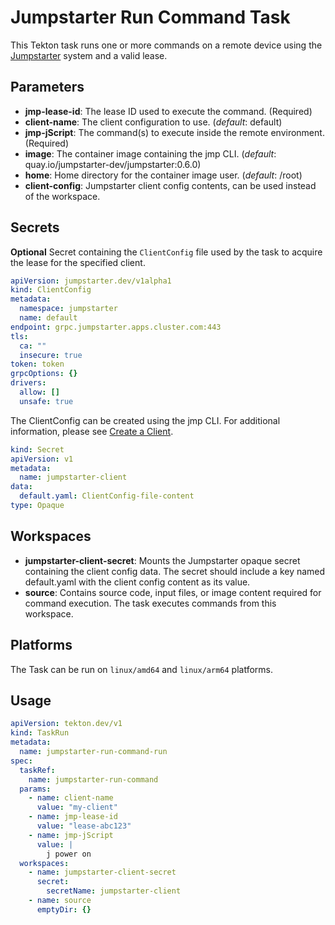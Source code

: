 # Jumpstarter Run Command Task

This Tekton task runs one or more commands on a remote device using the [Jumpstarter](https://github.com/jumpstarter-dev/jumpstarter) system and a valid lease.

## Parameters

- **jmp-lease-id**: The lease ID used to execute the command. (Required)
- **client-name**: The client configuration to use. (_default_: default)
- **jmp-jScript**: The command(s) to execute inside the remote environment. (Required)
- **image**: The container image containing the jmp CLI. (_default_: quay.io/jumpstarter-dev/jumpstarter:0.6.0)
- **home**: Home directory for the container image user. (_default_: /root)
- **client-config**: Jumpstarter client config contents, can be used instead of the workspace.

## Secrets

**Optional** Secret containing the `ClientConfig` file used by the task to acquire the lease for the specified client.

```yaml
apiVersion: jumpstarter.dev/v1alpha1
kind: ClientConfig
metadata:
  namespace: jumpstarter
  name: default
endpoint: grpc.jumpstarter.apps.cluster.com:443
tls:
  ca: ""
  insecure: true
token: token
grpcOptions: {}
drivers:
  allow: []
  unsafe: true
```

The ClientConfig can be created using the jmp CLI. For additional information, please see [Create a Client](https://docs.jumpstarter.dev/getting-started/setup-exporter-client.html#create-a-client).

```yaml
kind: Secret
apiVersion: v1
metadata:
  name: jumpstarter-client
data:
  default.yaml: ClientConfig-file-content
type: Opaque
```

## Workspaces

- **jumpstarter-client-secret**: Mounts the Jumpstarter opaque secret containing the client config data. The secret should include a key named default.yaml with the client config content as its value.
- **source**: Contains source code, input files, or image content required for command execution. The task executes commands from this workspace.

## Platforms

The Task can be run on `linux/amd64` and `linux/arm64` platforms.

## Usage

```yaml
apiVersion: tekton.dev/v1
kind: TaskRun
metadata:
  name: jumpstarter-run-command-run
spec:
  taskRef:
    name: jumpstarter-run-command
  params:
    - name: client-name
      value: "my-client"
    - name: jmp-lease-id
      value: "lease-abc123"
    - name: jmp-jScript
      value: |
        j power on
  workspaces:
    - name: jumpstarter-client-secret
      secret:
        secretName: jumpstarter-client
    - name: source
      emptyDir: {}
```
